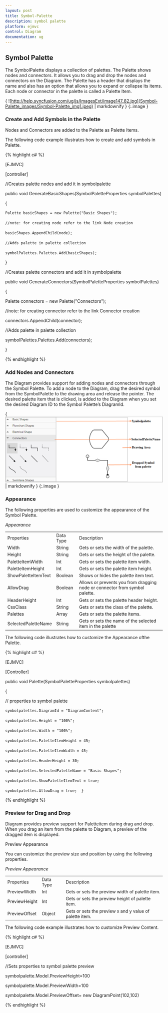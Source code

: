 ```yaml
---
layout: post
title: Symbol-Palette
description: symbol palette
platform: ejmvc
control: Diagram
documentation: ug
---
```


## Symbol Palette

The SymbolPalette displays a collection of palettes. The Palette shows nodes and connectors. It allows you to drag and drop the nodes and connectors on the Diagram. The Palette has a header that displays the name and also has an option that allows you to expand or collapse its items. Each node or connector in the palette is called a Palette Item.

{ ![http://help.syncfusion.com/ug/js/ImagesExt/image147_82.jpg](Symbol-Palette_images/Symbol-Palette_img1.jpeg) | markdownify }
{:.image }


### Create and Add Symbols in the Palette

Nodes and Connectors are added to the Palette as Palette Items.

The following code example illustrates how to create and add symbols in Palette.

{% highlight c# %}

[EJMVC]

[controller]

//Creates palette nodes and add it in symbolpalette

public void GenerateBasicShapes(SymbolPaletteProperties symbolPalettes)

{ 

    Palette basicShapes = new Palette("Basic Shapes");

    //note: for creating node refer to the link Node creation

    basicShapes.AppendChild(node);

    //Adds palette in palette collection

    symbolPalettes.Palettes.Add(basicShapes);

}

//Creates palette connectors and add it in symbolpalette

public void GenerateConnectors(SymbolPaletteProperties symbolPalettes)

{

   Palette connectors = new Palette("Connectors");

   //note: for creating connector refer to the link Connector creation

   connectors.AppendChild(connector);

   //Adds palette in palette collection

   symbolPalettes.Palettes.Add(connectors);

}



{% endhighlight %}

### Add Nodes and Connectors

The Diagram provides support for adding nodes and connectors through the Symbol Palette. To add a node to the Diagram, drag the desired symbol from the SymbolPalette to the drawing area and release the pointer. The desired palette item that is clicked, is added to the Diagram when you set the desired Diagram ID to the Symbol Palette’s DiagramId.

{ ![](Symbol-Palette_images/Symbol-Palette_img2.png) | markdownify }
{:.image }


### Appearance

The following properties are used to customize the appearance of the Symbol Palette.

_Appearance_

<table>
<tr>
<td>
Properties</td><td>
Data Type</td><td>
Description</td></tr>
<tr>
<td>
 Width</td><td>
String</td><td>
Gets or sets the width of the palette.</td></tr>
<tr>
<td>
 Height</td><td>
String</td><td>
Gets or sets the height of the palette.</td></tr>
<tr>
<td>
 PaletteItemWidth</td><td>
Int</td><td>
Gets or sets the palette item width.</td></tr>
<tr>
<td>
 PaletteItemHeight</td><td>
Int</td><td>
Gets or sets the palette item height.</td></tr>
<tr>
<td>
 ShowPaletteItemText</td><td>
Boolean</td><td>
Shows or hides the palette item text.</td></tr>
<tr>
<td>
 AllowDrag</td><td>
Boolean</td><td>
Allows or prevents you from dragging node or connector from symbol palette.</td></tr>
<tr>
<td>
 HeaderHeight</td><td>
Int</td><td>
Gets or sets the palette header height.</td></tr>
<tr>
<td>
 CssClass</td><td>
String</td><td>
Gets or sets the class of the palette.</td></tr>
<tr>
<td>
 Palettes</td><td>
Array</td><td>
Gets or sets the palette items.</td></tr>
<tr>
<td>
SelectedPaletteName</td><td>
String</td><td>
Gets or sets the name of the selected item in the palette</td></tr>
</table>


The following code illustrates how to customize the Appearance ofthe Palette.

{% highlight c# %}

[EJMVC]

[Controller]



 public void Palette(SymbolPaletteProperties symbolpalettes)

  {

 // properties to symbol palette

    symbolpalettes.DiagramId = "DiagramContent";

    symbolpalettes.Height = "100%";

    symbolpalettes.Width = "100%";           

    symbolpalettes.PaletteItemHeight = 45;

    symbolpalettes.PaletteItemWidth = 45;

    symbolpalettes.HeaderHeight = 30;

    symbolpalettes.SelectedPaletteName = "Basic Shapes";

    symbolpalettes.ShowPaletteItemText = true; 

    symbolpalettes.AllowDrag = true;  }



{% endhighlight %}

### Preview for Drag and Drop

Diagram provides preview support for Paletteitem during drag and drop. When you drag an item from the palette to Diagram, a preview of the dragged item is displayed.

Preview Appearance

You can customize the preview size and position by using the following properties.

_Preview Appearance_

<table>
<tr>
<td>
Properties</td><td>
Data Type</td><td>
Description</td></tr>
<tr>
<td>
PreviewWidth</td><td>
 Int</td><td>
Gets or sets the preview width of palette item.</td></tr>
<tr>
<td>
PreviewHeight</td><td>
 Int</td><td>
Gets or sets the preview height of palette item.</td></tr>
<tr>
<td>
PreviewOffset</td><td>
 Object</td><td>
Gets or sets the preview x and y value of palette item.</td></tr>
</table>


The following code example illustrates how to customize Preview Content.

{% highlight c# %}

[EJMVC]

[controller]

//Sets properties to symbol palette preview

symbolpalette.Model.PreviewHeight=100

symbolpalette.Model.PreviewWidth=100

symbolpalette.Model.PreviewOffset= new DiagramPoint(102,102)



{% endhighlight %}



